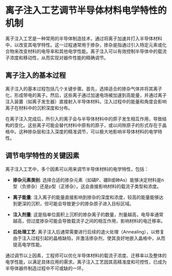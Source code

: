 # 离子注入工艺调节半导体材料电学特性的机制

离子注入工艺是一种常用的半导体制造技术，通过将离子加速并打入半导体材料中，以改变其电学特性。这一过程通常用于掺杂，掺杂是指通过引入特定元素或化合物来改变材料的电导率和其他电学性能。离子注入可以有效控制半导体中的载流子浓度和移动性，从而实现对器件性能的精确调节。

## 离子注入的基本过程

离子注入的基本过程包括几个关键步骤。首先，选择适合的掺杂气体并将其离子化，形成带电的离子。然后，这些离子通过加速电场被加速到高能量，并通过离子注入装置（如离子发生器）直接射入半导体材料。注入过程中的能量和角度会影响离子在材料中的沉积深度和分布。

在离子注入完成后，所引入的离子会与半导体材料中的原子发生相互作用，导致结构的变化。这些离子可能会替代材料中原有的原子，或以间隙原子的形式存在于晶格中。这种掺杂层和注入深度的精准调节，可以极大地影响半导体材料的电学特性。

## 调节电学特性的关键因素

离子注入工艺中，多个因素可以用来调节半导体材料的电学特性，包括：

- **掺杂元素类别**: 选择合适的掺杂元素（如磷P、硼B或砷As）能够决定材料是n型（负掺杂）还是p型（正掺杂）。这会直接影响材料的载流子类型和浓度。
  
- **离子能量**: 注入离子的能量直接影响到掺杂的深度和浓度，较高的能量能够达到更深的沉积，但可能会导致更少的掺杂原子进入目标区域。
  
- **注入剂量**: 这是指单位面积上沉积的掺杂离子的数量，剂量越高，电导率通常越高，但过度掺杂可能会导致载流子之间的相互作用，影响材料的电迁移率。
  
- **后处理工艺**: 离子注入后通常需要进行后续的退火处理（Annealing），以修复由于注入过程引起的晶格缺陷，并激活掺杂剂，使其良好地嵌入晶格中，从而提高电学性能。

通过调节以上因素，工程师可以优化半导体材料的载流子浓度、迁移率以及整体的电学性能，以满足具体应用的需求。离子注入工艺因其高精准度和可控性，已成为半导体器件制造过程中不可或缺的一环。
